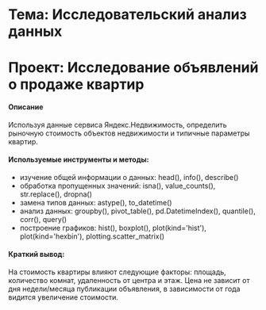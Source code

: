 # Тема: Исследовательский анализ данных
# Проект: Исследование объявлений о продаже квартир

#### Описание
Используя данные сервиса Яндекс.Недвижимость, определить рыночную стоимость объектов недвижимости и типичные параметры квартир.

#### Используемые инструменты и методы: 
* изучение общей информации о данных: head(), info(), describe()
* обработка пропущенных значений: isna(), value_counts(), str.replace(), dropna()
* замена типов данных: astype(), to_datetime()
* анализ данных: groupby(), pivot_table(), pd.DatetimeIndex(), quantile(), corr(), query()
* построение графиков: hist(), boxplot(), plot(kind='hist'), plot(kind='hexbin'), plotting.scatter_matrix()

#### Краткий вывод:
На стоимость квартиры влияют следующие факторы: площадь, количество комнат, удаленность от центра и этаж. Цена не зависит от дня недели/месяца публикации объявления, в зависимости от года видится увеличение стоимости.
